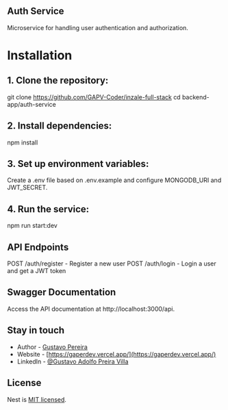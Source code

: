 ## Auth Service
Microservice for handling user authentication and authorization.

# Installation

## 1. Clone the repository:
git clone <https://github.com/GAPV-Coder/inzale-full-stack>
cd backend-app/auth-service


## 2. Install dependencies:
npm install


## 3. Set up environment variables:
Create a .env file based on .env.example and configure MONGODB_URI and JWT_SECRET.

## 4. Run the service:
npm run start:dev


## API Endpoints

POST /auth/register - Register a new user
POST /auth/login - Login a user and get a JWT token

## Swagger Documentation
Access the API documentation at http://localhost:3000/api.


## Stay in touch

- Author - [Gustavo Pereira](https://twitter.com/kammysliwiec)
- Website - [https://gaperdev.vercel.app/](https://gaperdev.vercel.app/)
- LinkedIn - [@Gustavo Adolfo Preira Villa](https://www.linkedin.com/in/gustavoadolfopereiravilla/)

## License

Nest is [MIT licensed](https://github.com/nestjs/nest/blob/master/LICENSE).
